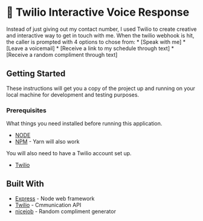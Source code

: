 # 📱 Twilio Interactive Voice Response 

Instead of just giving out my contact number, I used Twilio to create creative and interactive way to get in touch with me. When the twilio webhook is hit, the caller is prompted with 4 options to chose from: 
	 * [Speak with me]
	 * [Leave a voicemail]
	 * [Receive a link to my schedule through text]
	 * [Receive a random compliment through text]

## Getting Started

These instructions will get you a copy of the project up and running on your local machine for development and testing purposes.

### Prerequisites

What things you need installed before running this application.

* [NODE](https://nodejs.org/en/download/)
* [NPM](https://docs.npmjs.com/cli/install) - Yarn will also work

You will also need to have a Twilio account set up.
* [Twilio](https://www.twilio.com/try-twilio)

<!-- ### Installing

A step by step series of examples that tell you how to get a development env running

Say what the step will be

```
Give the example
```

And repeat

```
until finished
```

End with an example of getting some data out of the system or using it for a little demo

## Deployment

Add additional notes about how to deploy this on a live system -->

## Built With

* [Express](https://www.npmjs.com/package/express) - Node web framework
* [Twilio](https://www.twilio.com/docs/) - Cmmunication API
* [nicejob](https://www.npmjs.com/package/nicejob) - Random compliment generator


